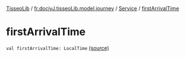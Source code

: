 [TisseoLib](../../index.md) / [fr.docjyJ.tisseoLib.model.journey](../index.md) / [Service](index.md) / [firstArrivalTime](./first-arrival-time.md)

# firstArrivalTime

`val firstArrivalTime: LocalTime` [(source)](https://github.com/docjyj/tisseoLib/tree/master/src/main/kotlin/fr/docjyJ/tisseoLib/model/journey/Service.kt#L15)